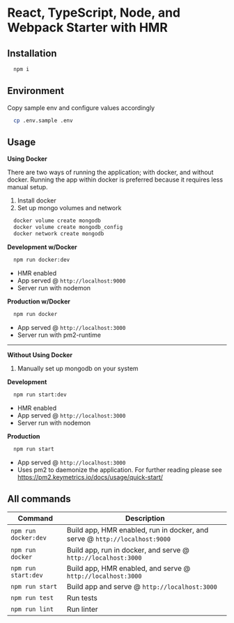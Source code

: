 # React, TypeScript, Node, and Webpack Starter with HMR

## Installation

```bash
  npm i
```

## Environment

Copy sample env and configure values accordingly

```bash
  cp .env.sample .env
```

## Usage

**Using Docker**

There are two ways of running the application; with docker, and without docker.
Running the app within docker is preferred because it requires less manual setup.

1. Install docker
2. Set up mongo volumes and network

```bash
  docker volume create mongodb
  docker volume create mongodb_config
  docker network create mongodb
```

**Development w/Docker**

```bash
  npm run docker:dev
```

- HMR enabled
- App served @ `http://localhost:9000`
- Server run with nodemon

**Production w/Docker**

```bash
  npm run docker
```

- App served @ `http://localhost:3000`
- Server run with pm2-runtime

---

**Without Using Docker**

1. Manually set up mongodb on your system

**Development**

```bash
  npm run start:dev
```

- HMR enabled
- App served @ `http://localhost:3000`
- Server run with nodemon

**Production**

```bash
  npm run start
```

- App served @ `http://localhost:3000`
- Uses pm2 to daemonize the application. For further reading please see https://pm2.keymetrics.io/docs/usage/quick-start/

## All commands

| Command              | Description                                                                |
| -------------------- | -------------------------------------------------------------------------- |
| `npm run docker:dev` | Build app, HMR enabled, run in docker, and serve @ `http://localhost:9000` |
| `npm run docker`     | Build app, run in docker, and serve @ `http://localhost:3000`              |
| `npm run start:dev`  | Build app, HMR enabled, and serve @ `http://localhost:3000`                |
| `npm run start`      | Build app and serve @ `http://localhost:3000`                              |
| `npm run test`       | Run tests                                                                  |
| `npm run lint`       | Run linter                                                                 |
